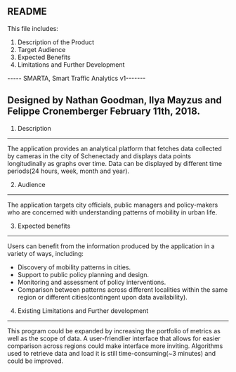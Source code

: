 README
-------------------------
This file includes:

1) Description of the Product
2) Target Audience
3) Expected Benefits
4) Limitations and Further Development

----- SMARTA, Smart Traffic Analytics v1-------

Designed by Nathan Goodman, Ilya Mayzus and Felippe Cronemberger
February 11th, 2018.
-------------------------------------------------------------------

1) Description
-----------

The application provides an analytical platform that fetches data collected by cameras in the city of Schenectady and displays data points longitudinally as graphs over time. Data can be displayed by different time periods(24 hours, week, month and year).


2) Audience
-----------

The application targets city officials, public managers and policy-makers who are concerned with understanding patterns of mobility in urban life.


3) Expected benefits
-----------

Users can benefit from the information produced by the application in a variety of ways, including:

 - Discovery of mobility patterns in cities.
 - Support to public policy planning and design.
 - Monitoring and assessment of policy interventions.
 - Comparison between patterns across different localities within the same region or different cities(contingent upon data availability).


4) Existing Limitations and Further development
------------

This program could be expanded by increasing the portfolio of metrics as well as the scope of data. A user-friendlier interface that allows for easier comparison across regions could make interface more inviting.
Algorithms used to retrieve data and load it is still time-consuming(~3 minutes) and could be improved.
